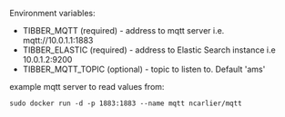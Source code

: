

Environment variables:

  - TIBBER_MQTT (required) - address to mqtt server i.e. mqtt://10.0.1.1:1883
  - TIBBER_ELASTIC (required) - address to Elastic Search instance i.e 10.0.1.2:9200
  - TIBBER_MQTT_TOPIC (optional) - topic to listen to. Default 'ams'



example mqtt server to read values from:

    sudo docker run -d -p 1883:1883 --name mqtt ncarlier/mqtt


